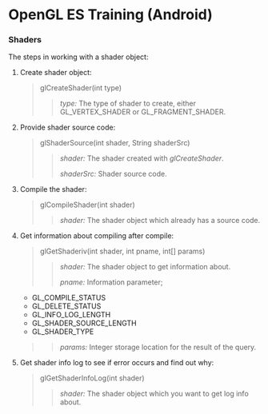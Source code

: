 # OpenGL ES Training (Android)

### Shaders

The steps in working with a shader object:

1. Create shader object: 

    > glCreateShader(int type)
    >>  _type:_ The type of shader to create, either GL_VERTEX_SHADER or GL_FRAGMENT_SHADER. 
   
2. Provide shader source code:

    > glShaderSource(int shader, String shaderSrc)
    >> _shader:_ The shader created with _glCreateShader_.
    >>
    >> _shaderSrc:_ Shader source code.
    
3. Compile the shader:
    
    > glCompileShader(int shader)
    >> _shader:_ The shader object which already has a source code.

4. Get information about compiling after compile:

    > glGetShaderiv(int shader, int pname, int[] params)
    >> _shader:_ The shader object to get information about.
    >> 
    >> _pname:_ Information parameter;
    >>
    *   GL_COMPILE_STATUS
    *   GL_DELETE_STATUS
    *   GL_INFO_LOG_LENGTH
    *   GL_SHADER_SOURCE_LENGTH
    *   GL_SHADER_TYPE
    >>
    >> _params:_ Integer storage location for the result of the query.

5. Get shader info log to see if error occurs and find out why:

    > glGetShaderInfoLog(int shader)
    >> _shader:_ The shader object which you want to get log info about.
    

